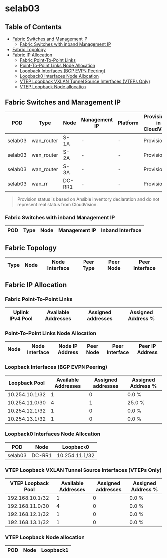 # selab03

## Table of Contents

- [Fabric Switches and Management IP](#fabric-switches-and-management-ip)
  - [Fabric Switches with inband Management IP](#fabric-switches-with-inband-management-ip)
- [Fabric Topology](#fabric-topology)
- [Fabric IP Allocation](#fabric-ip-allocation)
  - [Fabric Point-To-Point Links](#fabric-point-to-point-links)
  - [Point-To-Point Links Node Allocation](#point-to-point-links-node-allocation)
  - [Loopback Interfaces (BGP EVPN Peering)](#loopback-interfaces-bgp-evpn-peering)
  - [Loopback0 Interfaces Node Allocation](#loopback0-interfaces-node-allocation)
  - [VTEP Loopback VXLAN Tunnel Source Interfaces (VTEPs Only)](#vtep-loopback-vxlan-tunnel-source-interfaces-vteps-only)
  - [VTEP Loopback Node allocation](#vtep-loopback-node-allocation)

## Fabric Switches and Management IP

| POD | Type | Node | Management IP | Platform | Provisioned in CloudVision | Serial Number |
| --- | ---- | ---- | ------------- | -------- | -------------------------- | ------------- |
| selab03 | wan_router | S-1A | - | - | Provisioned | - |
| selab03 | wan_router | S-2A | - | - | Provisioned | - |
| selab03 | wan_router | S-3A | - | - | Provisioned | - |
| selab03 | wan_rr | DC-RR1 | - | - | Provisioned | - |

> Provision status is based on Ansible inventory declaration and do not represent real status from CloudVision.

### Fabric Switches with inband Management IP

| POD | Type | Node | Management IP | Inband Interface |
| --- | ---- | ---- | ------------- | ---------------- |

## Fabric Topology

| Type | Node | Node Interface | Peer Type | Peer Node | Peer Interface |
| ---- | ---- | -------------- | --------- | ----------| -------------- |

## Fabric IP Allocation

### Fabric Point-To-Point Links

| Uplink IPv4 Pool | Available Addresses | Assigned addresses | Assigned Address % |
| ---------------- | ------------------- | ------------------ | ------------------ |

### Point-To-Point Links Node Allocation

| Node | Node Interface | Node IP Address | Peer Node | Peer Interface | Peer IP Address |
| ---- | -------------- | --------------- | --------- | -------------- | --------------- |

### Loopback Interfaces (BGP EVPN Peering)

| Loopback Pool | Available Addresses | Assigned addresses | Assigned Address % |
| ------------- | ------------------- | ------------------ | ------------------ |
| 10.254.10.1/32 | 1 | 0 | 0.0 % |
| 10.254.11.0/30 | 4 | 1 | 25.0 % |
| 10.254.12.1/32 | 1 | 0 | 0.0 % |
| 10.254.13.1/32 | 1 | 0 | 0.0 % |

### Loopback0 Interfaces Node Allocation

| POD | Node | Loopback0 |
| --- | ---- | --------- |
| selab03 | DC-RR1 | 10.254.11.1/32 |

### VTEP Loopback VXLAN Tunnel Source Interfaces (VTEPs Only)

| VTEP Loopback Pool | Available Addresses | Assigned addresses | Assigned Address % |
| --------------------- | ------------------- | ------------------ | ------------------ |
| 192.168.10.1/32 | 1 | 0 | 0.0 % |
| 192.168.11.0/30 | 4 | 0 | 0.0 % |
| 192.168.12.1/32 | 1 | 0 | 0.0 % |
| 192.168.13.1/32 | 1 | 0 | 0.0 % |

### VTEP Loopback Node allocation

| POD | Node | Loopback1 |
| --- | ---- | --------- |

